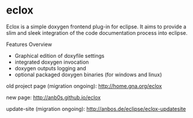 # eclox
Eclox is a simple doxygen frontend plug-in for eclipse. It aims to provide a slim and sleek integration of the code documentation process into eclipse.

Features Overview 
- Graphical edition of doxyfile settings
- integrated doxygen invocation
- doxygen outputs logging and
- optional packaged doxygen binaries (for windows and linux)

old project page (migration ongoing): http://home.gna.org/eclox

new page:  http://anb0s.github.io/eclox

update-site (migration ongoing): http://anbos.de/eclipse/eclox-updatesite
